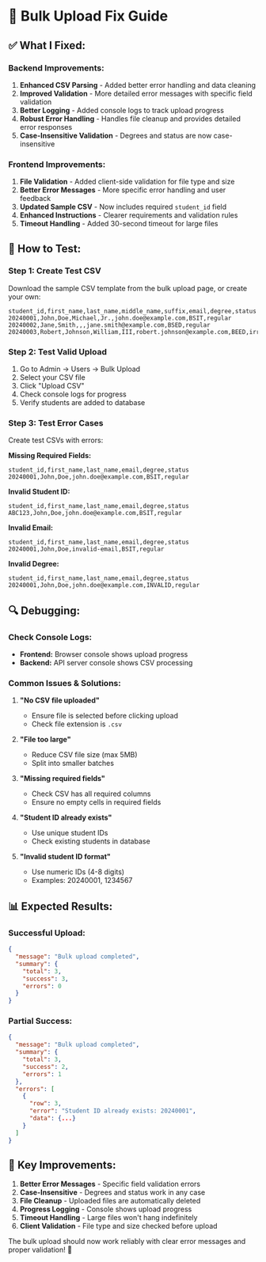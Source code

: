 # 🔧 Bulk Upload Fix Guide

## ✅ **What I Fixed:**

### **Backend Improvements:**
1. **Enhanced CSV Parsing** - Added better error handling and data cleaning
2. **Improved Validation** - More detailed error messages with specific field validation
3. **Better Logging** - Added console logs to track upload progress
4. **Robust Error Handling** - Handles file cleanup and provides detailed error responses
5. **Case-Insensitive Validation** - Degrees and status are now case-insensitive

### **Frontend Improvements:**
1. **File Validation** - Added client-side validation for file type and size
2. **Better Error Messages** - More specific error handling and user feedback
3. **Updated Sample CSV** - Now includes required `student_id` field
4. **Enhanced Instructions** - Clearer requirements and validation rules
5. **Timeout Handling** - Added 30-second timeout for large files

## 🧪 **How to Test:**

### **Step 1: Create Test CSV**
Download the sample CSV template from the bulk upload page, or create your own:

```csv
student_id,first_name,last_name,middle_name,suffix,email,degree,status
20240001,John,Doe,Michael,Jr.,john.doe@example.com,BSIT,regular
20240002,Jane,Smith,,,jane.smith@example.com,BSED,regular
20240003,Robert,Johnson,William,III,robert.johnson@example.com,BEED,irregular
```

### **Step 2: Test Valid Upload**
1. Go to Admin → Users → Bulk Upload
2. Select your CSV file
3. Click "Upload CSV"
4. Check console logs for progress
5. Verify students are added to database

### **Step 3: Test Error Cases**
Create test CSVs with errors:

**Missing Required Fields:**
```csv
student_id,first_name,last_name,email,degree,status
20240001,John,Doe,john.doe@example.com,BSIT,regular
```

**Invalid Student ID:**
```csv
student_id,first_name,last_name,email,degree,status
ABC123,John,Doe,john.doe@example.com,BSIT,regular
```

**Invalid Email:**
```csv
student_id,first_name,last_name,email,degree,status
20240001,John,Doe,invalid-email,BSIT,regular
```

**Invalid Degree:**
```csv
student_id,first_name,last_name,email,degree,status
20240001,John,Doe,john.doe@example.com,INVALID,regular
```

## 🔍 **Debugging:**

### **Check Console Logs:**
- **Frontend:** Browser console shows upload progress
- **Backend:** API server console shows CSV processing

### **Common Issues & Solutions:**

1. **"No CSV file uploaded"**
   - Ensure file is selected before clicking upload
   - Check file extension is `.csv`

2. **"File too large"**
   - Reduce CSV file size (max 5MB)
   - Split into smaller batches

3. **"Missing required fields"**
   - Check CSV has all required columns
   - Ensure no empty cells in required fields

4. **"Student ID already exists"**
   - Use unique student IDs
   - Check existing students in database

5. **"Invalid student ID format"**
   - Use numeric IDs (4-8 digits)
   - Examples: 20240001, 1234567

## 📊 **Expected Results:**

### **Successful Upload:**
```json
{
  "message": "Bulk upload completed",
  "summary": {
    "total": 3,
    "success": 3,
    "errors": 0
  }
}
```

### **Partial Success:**
```json
{
  "message": "Bulk upload completed",
  "summary": {
    "total": 3,
    "success": 2,
    "errors": 1
  },
  "errors": [
    {
      "row": 3,
      "error": "Student ID already exists: 20240001",
      "data": {...}
    }
  ]
}
```

## 🚀 **Key Improvements:**

1. **Better Error Messages** - Specific field validation errors
2. **Case-Insensitive** - Degrees and status work in any case
3. **File Cleanup** - Uploaded files are automatically deleted
4. **Progress Logging** - Console shows upload progress
5. **Timeout Handling** - Large files won't hang indefinitely
6. **Client Validation** - File type and size checked before upload

The bulk upload should now work reliably with clear error messages and proper validation! 🎉

